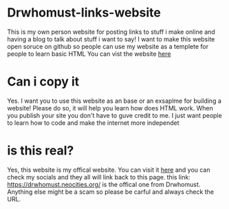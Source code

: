 # Drwhomust-links-website
This is my own person website for posting links to stuff i make online and having a blog to talk about stuff i want to say!
I want to make this website open soruce on github so people can use my website as a templete for people to learn basic HTML
You can vist the website [here](https://drwhomust.neocities.org/)

# Can i copy it
Yes. I want you to use this website as an base or an exsaplme for building a website! Please do so, it will help you learn how does HTML work. When you publish your site you don't have to guve credit to me.
I just want people to learn how to code and make the internet more independet

# is this real?
Yes, this website is my offical website. You can visit it [here](https://drwhomust.neocities.org/) and you can check my socials and they all will link back to this page.
this link: https://drwhomust.neocities.org/ is the offical one from Drwhomust. Anything else might be a scam so please be carful and always check the URL.
